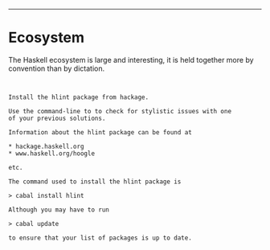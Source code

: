 
----

# Ecosystem

The Haskell ecosystem is large and interesting, it is held together more
by convention than by dictation.

```instruction
 

Install the hlint package from hackage.

Use the command-line to to check for stylistic issues with one
of your previous solutions.
```

```{ .answer }
Information about the hlint package can be found at

* hackage.haskell.org
* www.haskell.org/hoogle

etc.

The command used to install the hlint package is

> cabal install hlint

Although you may have to run

> cabal update

to ensure that your list of packages is up to date.
```
